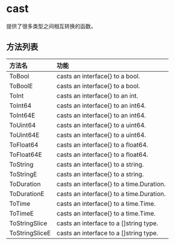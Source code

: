 # cast

提供了很多类型之间相互转换的函数。

## 方法列表

| 方法名 | 功能 |
| :--- | :--- |
| ToBool | casts an interface{} to a bool. |
| ToBoolE | casts an interface{} to a bool. |
| ToInt | casts an interface{} to an int. |
| ToInt64 | casts an interface{} to an int64. |
| ToInt64E | casts an interface{} to an int64. |
| ToUint64 | casts an interface{} to a uint64. |
| ToUint64E | casts an interface{} to a uint64. |
| ToFloat64 | casts an interface{} to a float64. |
| ToFloat64E | casts an interface{} to a float64. |
| ToString | casts an interface{} to a string. |
| ToStringE | casts an interface{} to a string. |
| ToDuration | casts an interface{} to a time.Duration. |
| ToDurationE | casts an interface{} to a time.Duration. |
| ToTime | casts an interface{} to a time.Time. |
| ToTimeE | casts an interface{} to a time.Time. |
| ToStringSlice | casts an interface to a []string type. |
| ToStringSliceE | casts an interface to a []string type. |
